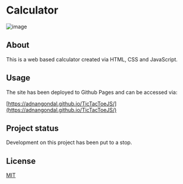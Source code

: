# Calculator

![image](https://user-images.githubusercontent.com/43793942/127040387-c58cc704-7447-4a81-84f4-5184c5d0d288.png)


## About

This is a web based calculator created via HTML, CSS and JavaScript.  
## Usage

The site has been deployed to Github Pages and can be accessed via:


[https://adnangondal.github.io/TicTacToeJS/](https://adnangondal.github.io/TicTacToeJS/)

## Project status

Development on this project has been put to a stop. 

## License
[MIT](https://choosealicense.com/licenses/mit/)
